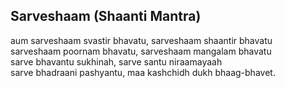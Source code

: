 ## Sarveshaam (Shaanti Mantra)


aum sarveshaam svastir bhavatu, sarveshaam shaantir bhavatu  
sarveshaam poornam bhavatu, sarveshaam mangalam bhavatu  
sarve bhavantu sukhinah, sarve santu niraamayaah  
sarve bhadraani pashyantu, maa kashchidh dukh bhaag-bhavet.

